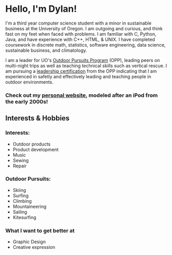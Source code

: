 # Hello, I'm Dylan!
I'm a third year computer science student with a minor in sustainable business at the University of Oregon. I am outgoing and curious, and think fast on my feet when faced with problems. I am familiar with C, Python, Java, and have experience with C++, HTML, & UNIX. I have completed coursework in discrete math, statistics, software engineering, data science, sustainable business, and climatology.

I am a leader for UO's [Outdoor Pursuits Program](https://opp.uoregon.edu) (OPP), leading peers on multi-night trips as well as teaching technical skills such as vertical rescue. I am pursuing a [leadership certification](https://opp.uoregon.edu/leadership-training/) from the OPP indicating that I am experienced in safetly and effectively leading and teaching people in outdoor environments. 

### Check out my [personal website](https://pages.uoregon.edu/dmurphy6/site/), modeled after an iPod from the early 2000s!

## Interests & Hobbies
### Interests:
+ Outdoor products
+ Product development
+ Music
+ Sewing
+ Repair
  
### Outdoor Pursuits:
+ Skiing
+ Surfing
+ Climbing
+ Mountaineering
+ Sailing
+ Kitesurfing

### What I want to get better at
+ Graphic Design
+ Creative expression


<!--
**djmurphy6/djmurphy6** is a ✨ _special_ ✨ repository because its `README.md` (this file) appears on your GitHub profile.

Here are some ideas to get you started:

- 🔭 I’m currently working on ...
- 🌱 I’m currently learning ...
- 👯 I’m looking to collaborate on ...
- 🤔 I’m looking for help with ...
- 💬 Ask me about ...
- 📫 How to reach me: ...
- 😄 Pronouns: ...
- ⚡ Fun fact: ...
-->

